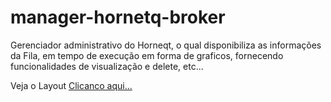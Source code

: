 manager-hornetq-broker
======================

Gerenciador administrativo do Horneqt, o qual disponibiliza as informações da Fila, em tempo de execução em forma de graficos, fornecendo funcionalidades de visualização e delete, etc... 

Veja o Layout <a href='https://drive.google.com/file/d/0B8q_GPBeJwmybW1mS0hvTVBUVUU/edit?usp=sharing'>Clicanco aqui...</a>









